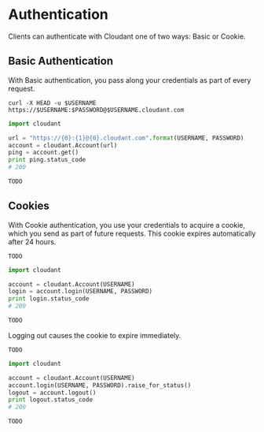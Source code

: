# Authentication

Clients can authenticate with Cloudant one of two ways: Basic or Cookie.

## Basic Authentication

With Basic authentication, you pass along your credentials as part of every request.

```shell
curl -X HEAD -u $USERNAME https://$USERNAME:$PASSWORD@$USERNAME.cloudant.com
```

```python
import cloudant

url = "https://{0}:{1}@{0}.cloudant.com".format(USERNAME, PASSWORD)
account = cloudant.Account(url)
ping = account.get()
print ping.status_code
# 200
```

```node.js
TODO
```

## Cookies

With Cookie authentication, you use your credentials to acquire a cookie, which you send as part of future requests. This cookie expires automatically after 24 hours.

```shell
TODO
```

```python
import cloudant

account = cloudant.Account(USERNAME)
login = account.login(USERNAME, PASSWORD)
print login.status_code
# 200
```

```node.js
TODO
```

Logging out causes the cookie to expire immediately.

```shell
TODO
```

```python
import cloudant

account = cloudant.Account(USERNAME)
account.login(USERNAME, PASSWORD).raise_for_status()
logout = account.logout()
print logout.status_code
# 200
```

```node.js
TODO
```
